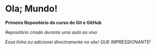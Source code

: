 # Ola; Mundo!
 **Primeiro Repositório do curso de Git e GitHub**

*Repositório criado durante uma aula ao vivo*

_Essa linha eu adicionei directramente no site! QUE IMPRESSIONANTE!_
